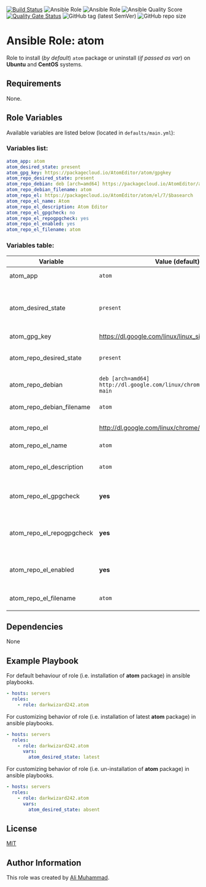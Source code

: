 [![Build Status](https://travis-ci.com/darkwizard242/ansible-role-atom.svg?branch=master)](https://travis-ci.com/darkwizard242/ansible-role-atom) ![Ansible Role](https://img.shields.io/ansible/role/43192?color=dark%20green%20) ![Ansible Role](https://img.shields.io/ansible/role/d/43192?label=role%20downloads) ![Ansible Quality Score](https://img.shields.io/ansible/quality/43192?label=ansible%20quality%20score) [![Quality Gate Status](https://sonarcloud.io/api/project_badges/measure?project=ansible-role-atom&metric=alert_status)](https://sonarcloud.io/dashboard?id=ansible-role-atom) ![GitHub tag (latest SemVer)](https://img.shields.io/github/tag/darkwizard242/ansible-role-atom?label=release) ![GitHub repo size](https://img.shields.io/github/repo-size/darkwizard242/ansible-role-atom?color=orange&style=flat-square)

# Ansible Role: atom

Role to install (_by default_) `atom` package or uninstall (_if passed as var_) on **Ubuntu** and **CentOS** systems.

## Requirements

None.

## Role Variables

Available variables are listed below (located in `defaults/main.yml`):

### Variables list:

```yaml
atom_app: atom
atom_desired_state: present
atom_gpg_key: https://packagecloud.io/AtomEditor/atom/gpgkey
atom_repo_desired_state: present
atom_repo_debian: deb [arch=amd64] https://packagecloud.io/AtomEditor/atom/any/ any main
atom_repo_debian_filename: atom
atom_repo_el: https://packagecloud.io/AtomEditor/atom/el/7/$basearch
atom_repo_el_name: Atom
atom_repo_el_description: Atom Editor
atom_repo_el_gpgcheck: no
atom_repo_el_repogpgcheck: yes
atom_repo_el_enabled: yes
atom_repo_el_filename: atom
```

### Variables table:

Variable                  | Value (default)                                                       | Description
------------------------- | --------------------------------------------------------------------- | -------------------------------------------------------------------------------------------------------------------------------------------------
atom_app                  | `atom`                                                                | Defines the app to install i.e. **atom**
atom_desired_state        | `present`                                                             | Defined to dynamically set whether to install (i.e. either `present` or `latest`) or uninstall (i.e. `absent`) the package. Defaults to `present`
atom_gpg_key              | <https://dl.google.com/linux/linux_signing_key.pub>                   | GPG key for Atom
atom_repo_desired_state   | `present`                                                             | State for repo to download Atom from. Can either be 'present' or 'absent'.
atom_repo_debian          | `deb [arch=amd64] http://dl.google.com/linux/chrome/deb/ stable main` | Atom's repo link for Debian based systems.
atom_repo_debian_filename | `atom`                                                                | Name of file to save for atom's repo in `/etc/apt/sources.list.d/`
atom_repo_el              | <http://dl.google.com/linux/chrome/rpm/stable/x86_64>                 | Atom's repo link for EL based systems.
atom_repo_el_name         | `atom`                                                                | Atom repo name for EL based systems.
atom_repo_el_description  | `atom`                                                                | Description for Atom's repo for EL based systems.
atom_repo_el_gpgcheck     | **yes**                                                               | Boolean operation for performing gpg check against gpg key. Can either be **yes** or **no**.
atom_repo_el_repogpgcheck | **yes**                                                               | Boolean operation for performing gpg check against atom's repository gpg. Can either be **yes** or **no**.
atom_repo_el_enabled      | **yes**                                                               | Boolean operation for setting repository to enabled or disabled. Can either be **yes** or **no**.
atom_repo_el_filename     | `atom`                                                                | Name of file to save for atom's repo in `/etc/yum.repos.d/`

## Dependencies

None

## Example Playbook

For default behaviour of role (i.e. installation of **atom** package) in ansible playbooks.

```yaml
- hosts: servers
  roles:
    - role: darkwizard242.atom
```

For customizing behavior of role (i.e. installation of latest **atom** package) in ansible playbooks.

```yaml
- hosts: servers
  roles:
    - role: darkwizard242.atom
      vars:
        atom_desired_state: latest
```

For customizing behavior of role (i.e. un-installation of **atom** package) in ansible playbooks.

```yaml
- hosts: servers
  roles:
    - role: darkwizard242.atom
      vars:
        atom_desired_state: absent
```

## License

[MIT](https://github.com/darkwizard242/ansible-role-atom/blob/master/LICENSE)

## Author Information

This role was created by [Ali Muhammad](https://www.linkedin.com/in/ali-muhammad-759791130/).
